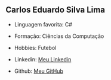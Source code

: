 
## Carlos Eduardo Silva Lima

- Linguagem favorita: C#
- Formação: Ciências da Computação
- Hobbies: Futebol
- Linkedin: [Meu Linkedin](https://www.linkedin.com/in/carlos-eduardo-lima-67a69a241/)

- Github: [Meu GitHub](https://github.com/CarlosEduSL)